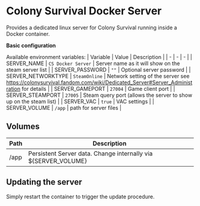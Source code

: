 # Colony Survival Docker Server

Provides a dedicated linux server for Colony Survival running inside a Docker container. 

**Basic configuration**

Available environment variables:
| Variable | Value | Description |
| - | - | - |
| SERVER_NAME | `CS Docker Server` | Server name as it will show on the steam server list |
| SERVER_PASSWORD | `""` | Optional server password |
| SERVER_NETWORKTYPE | `SteamOnline` | Network setting of the server see https://colonysurvival.fandom.com/wiki/Dedicated_Server#Server_Administration for details |
| SERVER_GAMEPORT | `27004` | Game client port |
| SERVER_STEAMPORT | `27005` | Steam query port (allows the server to show up on the steam list) |
| SERVER_VAC | `true` | VAC settings |
| SERVER_VOLUME | `/app` | path for server files |



## Volumes

| Path | Description |
| - | - |
| /app | Persistent Server data. Change internally via ${SERVER_VOLUME} |

## Updating the server
Simply restart the container to trigger the update procedure.